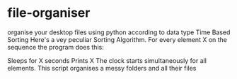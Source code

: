 # file-organiser

organise your  desktop files using python according to data type 
Time Based Sorting
Here's a vey peculiar Sorting Algorithm. For every element X on the sequence the program does this:

Sleeps for X seconds
Prints X
The clock starts simultaneously for all elements.
This script organises a messy folders and all their files
